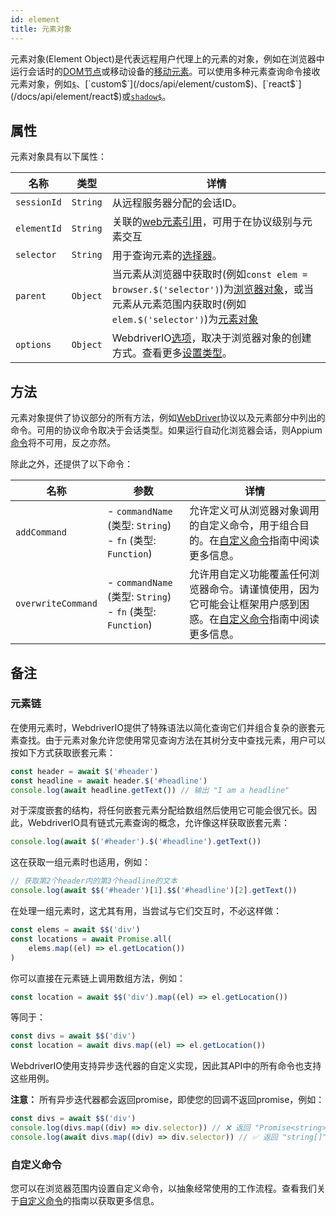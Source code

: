 ```yaml
---
id: element
title: 元素对象
---
```


元素对象(Element Object)是代表远程用户代理上的元素的对象，例如在浏览器中运行会话时的[DOM节点](https://developer.mozilla.org/en-US/docs/Web/API/Element)或移动设备的[移动元素](https://developer.apple.com/documentation/swift/sequence/element)。可以使用多种元素查询命令接收元素对象，例如[`$`](/docs/api/element/$)、[`custom$`](/docs/api/element/custom$)、[`react$`](/docs/api/element/react$)或[`shadow$`](/docs/api/element/shadow$)。

## 属性

元素对象具有以下属性：

| 名称 | 类型 | 详情 |
| ---- | ---- | ------- |
| `sessionId` | `String` | 从远程服务器分配的会话ID。 |
| `elementId` | `String` | 关联的[web元素引用](https://w3c.github.io/webdriver/#elements)，可用于在协议级别与元素交互 |
| `selector` | `String` | 用于查询元素的[选择器](/docs/selectors)。 |
| `parent` | `Object` | 当元素从浏览器中获取时(例如`const elem = browser.$('selector')`)为[浏览器对象](/docs/api/browser)，或当元素从元素范围内获取时(例如`elem.$('selector')`)为[元素对象](/docs/api/element) |
| `options` | `Object` | WebdriverIO[选项](/docs/configuration)，取决于浏览器对象的创建方式。查看更多[设置类型](/docs/setuptypes)。 |

## 方法
元素对象提供了协议部分的所有方法，例如[WebDriver](/docs/api/webdriver)协议以及元素部分中列出的命令。可用的协议命令取决于会话类型。如果运行自动化浏览器会话，则Appium[命令](/docs/api/appium)将不可用，反之亦然。

除此之外，还提供了以下命令：

| 名称 | 参数 | 详情 |
| ---- | ---------- | ------- |
| `addCommand` | - `commandName` (类型: `String`)<br />- `fn` (类型: `Function`) | 允许定义可从浏览器对象调用的自定义命令，用于组合目的。在[自定义命令](/docs/customcommands)指南中阅读更多信息。 |
| `overwriteCommand` | - `commandName` (类型: `String`)<br />- `fn` (类型: `Function`) | 允许用自定义功能覆盖任何浏览器命令。请谨慎使用，因为它可能会让框架用户感到困惑。在[自定义命令](/docs/customcommands#overwriting-native-commands)指南中阅读更多信息。 |

## 备注

### 元素链

在使用元素时，WebdriverIO提供了特殊语法以简化查询它们并组合复杂的嵌套元素查找。由于元素对象允许您使用常见查询方法在其树分支中查找元素，用户可以按如下方式获取嵌套元素：

```js
const header = await $('#header')
const headline = await header.$('#headline')
console.log(await headline.getText()) // 输出 "I am a headline"
```

对于深度嵌套的结构，将任何嵌套元素分配给数组然后使用它可能会很冗长。因此，WebdriverIO具有链式元素查询的概念，允许像这样获取嵌套元素：

```js
console.log(await $('#header').$('#headline').getText())
```

这在获取一组元素时也适用，例如：

```js
// 获取第2个header内的第3个headline的文本
console.log(await $$('#header')[1].$$('#headline')[2].getText())
```

在处理一组元素时，这尤其有用，当尝试与它们交互时，不必这样做：

```js
const elems = await $$('div')
const locations = await Promise.all(
    elems.map((el) => el.getLocation())
)
```

你可以直接在元素链上调用数组方法，例如：

```js
const location = await $$('div').map((el) => el.getLocation())
```

等同于：

```js
const divs = await $$('div')
const location = await divs.map((el) => el.getLocation())
```

WebdriverIO使用支持异步迭代器的自定义实现，因此其API中的所有命令也支持这些用例。

__注意：__ 所有异步迭代器都会返回promise，即使您的回调不返回promise，例如：

```ts
const divs = await $$('div')
console.log(divs.map((div) => div.selector)) // ❌ 返回 "Promise<string>[]"
console.log(await divs.map((div) => div.selector)) // ✅ 返回 "string[]"
```

### 自定义命令

您可以在浏览器范围内设置自定义命令，以抽象经常使用的工作流程。查看我们关于[自定义命令](/docs/customcommands#adding-custom-commands)的指南以获取更多信息。